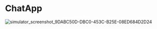 # ChatApp
![simulator_screenshot_9DABC50D-DBC0-453C-B25E-08ED684D2D24](https://github.com/ahmed-kh-noshy/ChatApp/assets/61507020/4790b2f3-aef8-46df-bd89-9c986fa4be0f)
